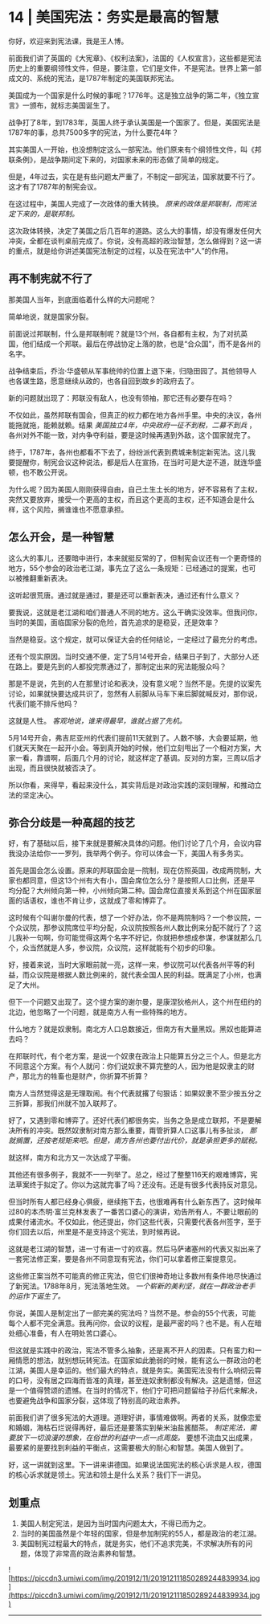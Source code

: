 # 14 | 美国宪法：务实是最高的智慧

你好，欢迎来到宪法课，我是王人博。

前面我们讲了英国的《大宪章》、《权利法案》，法国的《人权宣言》，这些都是宪法历史上的重要纲领性文件，但是，要注意，它们是文件，不是宪法。世界上第一部成文的、系统的宪法，是1787年制定的美国联邦宪法。

美国成为一个国家是什么时候的事呢？1776年。这是独立战争的第二年，《独立宣言》一颁布，就标志美国诞生了。

战争打了8年，到1783年，英国人终于承认美国是一个国家了。但是，美国宪法是1787年的事，总共7500多字的宪法，为什么要花4年？

其实美国人一开始，也没想制定这么一部宪法。他们原来有个纲领性文件，叫《邦联条例》，是战争期间定下来的，对国家未来的形态做了简单的规定。

但是，4年过去，实在是有些问题太严重了，不制定一部宪法，国家就要不行了。这才有了1787年的制宪会议。

在这过程中，美国人完成了一次政体的重大转换。 *原来的政体是邦联制，而宪法定下来的，是联邦制。*

这次政体转换，决定了美国之后几百年的道路。这么大的事情，却没有爆发任何大冲突，全都在谈判桌前完成了。你说，没有高超的政治智慧，怎么做得到？这一讲的重点，就是给你讲述美国宪法制定的过程，以及在宪法中“人”的作用。

## 再不制宪就不行了

那美国人当年，到底面临着什么样的大问题呢？

简单地说，就是国家分裂。

前面说过邦联制，什么是邦联制呢？就是13个州，各自都有主权，为了对抗英国，他们结成一个邦联。最后在停战协定上落的款，也是“合众国”，而不是各州的名字。

战争结束后，乔治·华盛顿从军事统帅的位置上退下来，归隐田园了。其他领导人也各谋生路，愿意继续从政的，也各自回到故乡的政府去了。

新的问题就出现了：邦联没有敌人，也没有领袖，那它还有必要存在吗？

不仅如此，虽然邦联有国会，但真正的权力都在地方各州手里。中央的决议，各州能拖就拖，能赖就赖。结果 *美国独立4年，中央政府一征不到税，二募不到兵* ，各州对外不能一致，对内争夺利益，要是这时候再遇到外敌，这个国家就完了。

终于，1787年，各州也都看不下去了，纷纷派代表到费城来制定新宪法。这儿我要提醒你，制宪会议这种说法，都是后人在宣扬，在当时可是大逆不道，就连华盛顿，也不敢公开说。

为什么呢？因为美国人刚刚获得自由，自己土生土长的地方，好不容易有了主权，突然又要放弃，接受一个更高的主权，而且这个更高的主权，还不知道会是什么样，这个风险，搁谁谁也不愿意承担。

## 怎么开会，是一种智慧

这么大的事儿，还要暗中进行，本来就挺反常的了，但制宪会议还有一个更奇怪的地方，55个参会的政治老江湖，事先立了这么一条规矩：已经通过的提案，也可以被推翻重新表决。

这听起很荒唐。通过就是通过，要是还可以重新表决，通过还有什么意义？

要我说，这就是老江湖和咱们普通人不同的地方。这么干确实没效率。但我问你，当时的美国，面临国家分裂的危险，首先追求的是稳妥，还是效率？

当然是稳妥。这个规定，就可以保证大会的任何结论，一定经过了最充分的考虑。

还有个现实原因。当时交通不便，定了5月14号开会，结果日子到了，大部分人还在路上。要是先到的人都投完票通过了，那制定出来的宪法能服众吗？

那是不是说，先到的人在那里讨论和表决，没有意义呢？当然不是。先提的议案先讨论，如果就快要达成共识了，忽然有人前脚从马车下来后脚就喊反对，那你说，代表们能不排斥他吗？

这就是人性。 *客观地说，谁来得最早，谁就占据了先机。*

5月14号开会，弗吉尼亚州的代表们提前11天就到了。人数不够，大会要延期，他们就天天聚在一起开小会。等到真开始的时候，他们立刻甩出了一个相对方案，大家一看，靠谱啊，后面几个月的讨论，就这样定了基调。反对的方案，三周以后才出现，而且很快就被否决了。

所以你看，来得早，看起来没什么，其实背后是对政治实践的深刻理解，和推动立法的坚定决心。

## 弥合分歧是一种高超的技艺

好，有了基础以后，接下来就是要解决具体的问题。他们讨论了几个月，会议内容我没办法给你一一罗列，我举两个例子。你可以体会一下，美国人有多务实。

首先是国会怎么设置。原来的邦联国会是一院制，现在仿照英国，改成两院制，大家也都同意，但这13个州有大有小，国会席位怎么分？是按照人口比例，还是平均分配？大州倾向第一种，小州倾向第二种。国会席位直接关系到这个州在国家层面的话语权，谁也不肯让步，这就成了零和博弈了。

这时候有个叫谢尔曼的代表，想了一个好办法，你不是两院制吗？一个参议院，一个众议院，那参议院席位平均分配，众议院按照各州人数比例来分配不就行了？这儿我补一句啊，你可能觉得这两个名字不好记，你就把参想成参谋，参谋就那么几个，众当然就是人多，参议院，众议院，这样就能有个初步的印象。

好，接着来说，当时大家眼前就一亮，这样一来，参议院可以代表各州平等的利益，而众议院是根据人数比例来的，就代表全国人民的利益。既满足了小州，也满足了大州。

但下一个问题又出现了。这个提方案的谢尔曼，是康涅狄格州人，这个州在纽约的北边，他忽略了一个问题，就是南方人有一些特殊的地方。

什么地方？就是奴隶制。南北方人口总数接近，但南方有大量黑奴。黑奴也能算进去吗？

在邦联时代，有个老方案，是说一个奴隶在政治上只能算五分之三个人。但是北方不同意这个方案。有个人就问：你们说奴隶不算完整的人，因为他是奴隶主的财产，那北方的牲畜也是财产，你折算不折算？

南方人当然觉得这是无理取闹。有个代表就撂了句狠话：如果奴隶不至少按五分之三折算，那我们州就不加入联邦了。

好了，又遇到零和博弈了。还好代表们都很务实，当务之急是成立联邦，不是要解决所有的冲突。既然奴隶制对南方那么重要，甭管折算人口这事儿有多扯淡， *那就搁置，还按老规矩来吧。但是，南方各州也要付出代价，就是承担更多的赋税。*

就这样，南方和北方又一次达成了平衡。

其他还有很多例子，我就不一一列举了。总之，经过了整整116天的艰难博弈，宪法草案终于拟定了。你以为这就完事了吗？还没有。还是有很多代表持反对意见。

但当时所有人都已经身心俱疲，继续拖下去，也很难再有什么新东西了。这时候年过80的本杰明·富兰克林发表了一番苦口婆心的演讲，劝告所有人，不要让眼前的成果付诸流水。不仅如此，他还提出，你们这些代表，只需要代表各州签字，至于你们回去以后，州里是不是支持这个宪法，到时候再说。

这就是老江湖的智慧，进一寸有进一寸的欢喜。然后马萨诸塞州的代表又拟出来了一套宪法修正案，要是各州不同意现有宪法，你们可以拿着修正案提意见。

这些修正案当然不可能真的修正宪法，但它们很神奇地让多数州有条件地尽快通过了新宪法。1788年8月，宪法落地生效。 *一个崭新的美利坚，就在一群政治老手的运作下诞生了。*

你说，美国人是制定出了一部完美的宪法吗？当然不是。参会的55个代表，可能每个人都不完全满意。我再问你，会议的议程，是最严密的吗？也不是。有人在暗处细心准备，有人在明处苦口婆心。

但这就是实践中的政治，宪法不管多么抽象，还是离不开人的因素。只有蛮力和一厢情愿的想法，就别想玩转宪法。在国家如此脆弱的时候，能有这么一群政治的老江湖，美国人是幸运的。他们最大的特点，就是务实。美国宪法没有什么响彻云霄的口号，没有居之四海而皆准的真理，甚至连奴隶制都没有解决。这是遗憾，但这是一个值得赞颂的遗憾。在当时的情况下，他们宁可把问题留给子孙后代来解决，也要避免战争和国家分裂，这体现了特别高的政治素养。

前面我们讲了很多宪法的大道理。道理好讲，事情难做啊。两者的关系，就像恋爱和婚姻，海枯石烂说得再好，最后还是要落实到柴米油盐酱醋茶。 *制定宪法，需要放下一切浪漫的想象，在俗世的利益中一点一点周旋。* 要想不流血又出成果，最要紧的是要找到利益的平衡点，这需要极大的耐心和智慧。美国人做到了。

好，这一讲就到这里。下一讲来讲德国。如果说法国宪法的核心诉求是人权，德国的核心诉求就是领土。宪法和领土是什么关系？我们下一讲见。

## 划重点


1. 美国人制定宪法，是因为当时国内问题太大，不得已而为之。
2. 当时的美国虽然是个年轻的国家，但是参加制宪的55人，都是政治的老江湖。
3. 美国制宪过程最大的特点，就是务实，他们不追求完美，不求解决所有的问题，体现了非常高的政治素养和智慧。


![https://piccdn3.umiwi.com/img/201912/11/201912111850289244839934.jpg](https://piccdn3.umiwi.com/img/201912/11/201912111850289244839934.jpg)

---
